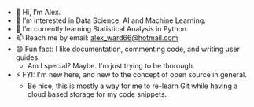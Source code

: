 - 👋 Hi, I’m Alex.
- 👀 I’m interested in Data Science, AI and Machine Learning.
- 🌱 I’m currently learning Statistical Analysis in Python.
- 📫 Reach me by email: alex_ward66@hotmail.com
- 😄 Fun fact: I like documentation, commenting code, and writing user guides.
  - Am I special? Maybe. I'm just trying to be thorough.
- ⚡ FYI: I'm new here, and new to the concept of open source in general.
  - Be nice, this is mostly a way for me to re-learn Git while having a cloud based storage for my code snippets.

<!---
alexward66/alexward66 is a ✨ special ✨ repository because its `README.md` (this file) appears on your GitHub profile.
You can click the Preview link to take a look at your changes.
--->
